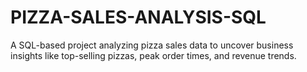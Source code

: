 # PIZZA-SALES-ANALYSIS-SQL
A SQL-based project analyzing pizza sales data to uncover business insights like top-selling pizzas, peak order times, and revenue trends.
